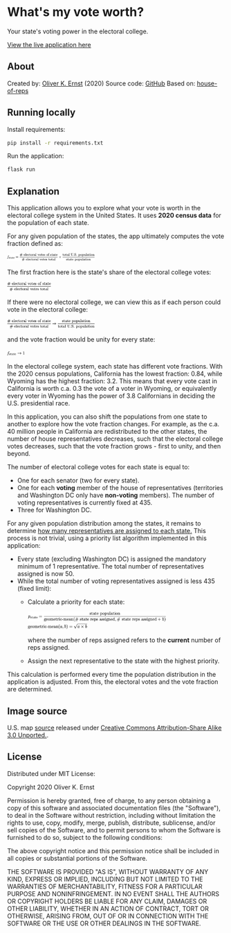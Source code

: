 # What's my vote worth?

Your state's voting power in the electoral college.

[View the live application here](http://whats-my-vote-worth.oliver-ernst.com)

## About

Created by: [Oliver K. Ernst](https://oliver-ernst.com) (2020)
Source code: [GitHub](https://github.com/smrfeld/whats-my-vote-worth)
Based on: [house-of-reps](https://github.com/smrfeld/house-of-reps)

## Running locally

Install requirements:

```bash
pip install -r requirements.txt
```

Run the application:

```bash
flask run
```

## Explanation

This application allows you to explore what your vote is worth 
in the electoral college system in the United States.
It uses **2020 census data** for the population of each state.

For any given population of the states, the app ultimately computes the vote fraction defined as:

<img style="width: 40%" src="static/vote_frac.png"/>

The first fraction here is the state's share of the electoral college votes:

<img style="width: 20%" src="static/electoral_frac.png"/>

If there were no electoral college, we can view this 
as if each person could vote in the electoral college:

<img style="width: 40%" src="static/limit.png"/>

and the vote fraction would be unity for every state:

<img style="width: 8%" src="static/limit_2.png"/>

In the electoral college system, each state has different vote fractions.
With the 2020 census populations, California has the lowest fraction: 0.84,
while Wyoming has the highest fraction: 3.2.
This means that every vote cast in California is worth c.a. 0.3 the vote of a voter in Wyoming,
or equivalently every voter in Wyoming has the power of 3.8 Californians in deciding the U.S. presidential race.

In this application, you can also shift the populations from 
one state to another to explore how the vote fraction changes.
For example, as the c.a. 40 million people in California are redistributed to the other states,
the number of house representatives decreases, such that the electoral college votes decreases,
such that the vote fraction grows - first to unity, and then beyond.

The number of electoral college votes for each state is equal to:
* One for each senator (two for every state).
* One for each **voting** member of the house of representatives (territories and Washington DC only have **non-voting** members). 
        The number of voting representatives is currently fixed at 435.
* Three for Washington DC.

For any given population distribution among the states, 
it remains to determine [how many representatives are assigned to each state.](https://www.everycrsreport.com/reports/R41357.html)
This process is not trivial, using a priority list algorithm implemented in this application:
* Every state (excluding Washington DC) is assigned the mandatory minimum of 1 representative. 
    The total number of representatives assigned is now 50.
* While the total number of voting representatives assigned is less 435 (fixed limit):
    * Calculate a priority for each state:

        <img style="width: 70%" src="static/priority.png"/>
    
        <img style="width: 30%" src="static/geometric_mean.png"/>
    
        where the number of reps assigned refers to the **current** number of reps assigned.
    * Assign the next representative to the state with the highest priority.
    
This calculation is performed every time the population distribution in the application is adjusted.
From this, the electoral votes and the vote fraction are determined.

## Image source 

U.S. map [source](https://commons.wikimedia.org/wiki/File:Blank_US_Map_(states_only).svg) released under [Creative Commons Attribution-Share Alike 3.0 Unported.](https://en.wikipedia.org/wiki/en:Creative_Commons).

## License 

Distributed under MIT License:

Copyright 2020 Oliver K. Ernst

Permission is hereby granted, free of charge, to any person obtaining a copy of this software and associated documentation files (the "Software"), to deal in the Software without restriction, including without limitation the rights to use, copy, modify, merge, publish, distribute, sublicense, and/or sell copies of the Software, and to permit persons to whom the Software is furnished to do so, subject to the following conditions:
    
The above copyright notice and this permission notice shall be included in all copies or substantial portions of the Software.
    
THE SOFTWARE IS PROVIDED "AS IS", WITHOUT WARRANTY OF ANY KIND, EXPRESS OR IMPLIED, INCLUDING BUT NOT LIMITED TO THE WARRANTIES OF MERCHANTABILITY, FITNESS FOR A PARTICULAR PURPOSE AND NONINFRINGEMENT. IN NO EVENT SHALL THE AUTHORS OR COPYRIGHT HOLDERS BE LIABLE FOR ANY CLAIM, DAMAGES OR OTHER LIABILITY, WHETHER IN AN ACTION OF CONTRACT, TORT OR OTHERWISE, ARISING FROM, OUT OF OR IN CONNECTION WITH THE SOFTWARE OR THE USE OR OTHER DEALINGS IN THE SOFTWARE.